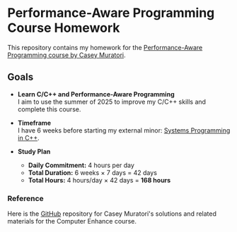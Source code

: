 # Performance-Aware Programming Course Homework

This repository contains my homework for the [Performance-Aware Programming course by Casey Muratori](https://www.computerenhance.com/p/table-of-contents).

## Goals

- **Learn C/C++ and Performance-Aware Programming**  
  I aim to use the summer of 2025 to improve my C/C++ skills and complete this course.

- **Timeframe**  
  I have 6 weeks before starting my external minor: [Systems Programming in C++](https://www.kiesopmaat.nl/modules/avans/ATD/141714/).

- **Study Plan**  
  - **Daily Commitment:** 4 hours per day  
  - **Total Duration:** 6 weeks × 7 days = 42 days  
  - **Total Hours:** 4 hours/day × 42 days = **168 hours**

### Reference

Here is the [GitHub](https://github.com/cmuratori/computer_enhance) repository for Casey Muratori's solutions and related materials for the Computer Enhance course.
